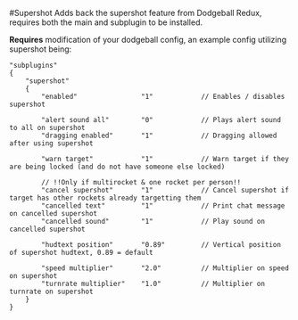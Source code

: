 #Supershot
Adds back the supershot feature from Dodgeball Redux, requires both the main and subplugin to be installed.

**Requires** modification of your dodgeball config, an example config utilizing supershot being:
```
"subplugins"
{
    "supershot"
    {
        "enabled"                "1"            // Enables / disables supershot

        "alert sound all"        "0"            // Plays alert sound to all on supershot
        "dragging enabled"       "1"            // Dragging allowed after using supershot

        "warn target"            "1"            // Warn target if they are being locked (and do not have someone else locked)

        // !!Only if multirocket & one rocket per person!!
        "cancel supershot"       "1"            // Cancel supershot if target has other rockets already targetting them
        "cancelled text"         "1"            // Print chat message on cancelled supershot
        "cancelled sound"        "1"            // Play sound on cancelled supershot

        "hudtext position"       "0.89"         // Vertical position of supershot hudtext, 0.89 = default

        "speed multiplier"       "2.0"          // Multiplier on speed on supershot
        "turnrate multiplier"    "1.0"          // Multiplier on turnrate on supershot
    }
}
```